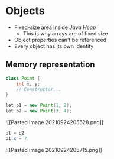# Objects

- Fixed-size area inside *Java Heap*
	- This is why arrays are of fixed size
- Object properties can't be referenced
- Every object has its own identity

## Memory representation

```java
class Point { 
	int x, y;
	// Constructor...
}

let p1 = new Point(1, 2);
let p2 = new Point(3, 4);

```

![[Pasted image 20210924205528.png]]

```java
p1 = p2
p1.x = 7
```

![[Pasted image 20210924205715.png]]
